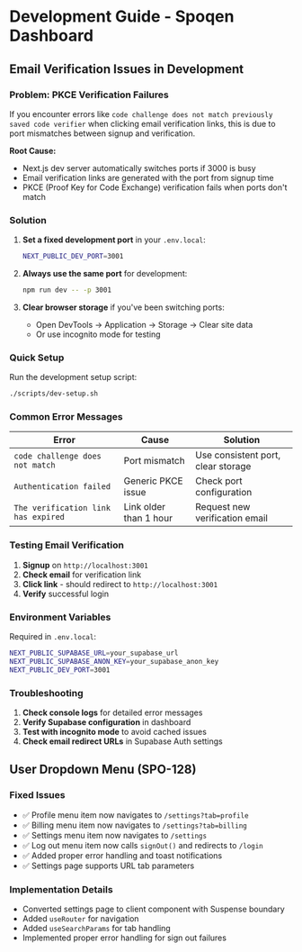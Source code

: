 # Development Guide - Spoqen Dashboard

## Email Verification Issues in Development

### Problem: PKCE Verification Failures

If you encounter errors like `code challenge does not match previously saved code verifier` when clicking email verification links, this is due to port mismatches between signup and verification.

**Root Cause:**
- Next.js dev server automatically switches ports if 3000 is busy
- Email verification links are generated with the port from signup time
- PKCE (Proof Key for Code Exchange) verification fails when ports don't match

### Solution

1. **Set a fixed development port** in your `.env.local`:
   ```bash
   NEXT_PUBLIC_DEV_PORT=3001
   ```

2. **Always use the same port** for development:
   ```bash
   npm run dev -- -p 3001
   ```

3. **Clear browser storage** if you've been switching ports:
   - Open DevTools → Application → Storage → Clear site data
   - Or use incognito mode for testing

### Quick Setup

Run the development setup script:
```bash
./scripts/dev-setup.sh
```

### Common Error Messages

| Error | Cause | Solution |
|-------|-------|----------|
| `code challenge does not match` | Port mismatch | Use consistent port, clear storage |
| `Authentication failed` | Generic PKCE issue | Check port configuration |
| `The verification link has expired` | Link older than 1 hour | Request new verification email |

### Testing Email Verification

1. **Signup** on `http://localhost:3001`
2. **Check email** for verification link
3. **Click link** - should redirect to `http://localhost:3001`
4. **Verify** successful login

### Environment Variables

Required in `.env.local`:
```bash
NEXT_PUBLIC_SUPABASE_URL=your_supabase_url
NEXT_PUBLIC_SUPABASE_ANON_KEY=your_supabase_anon_key
NEXT_PUBLIC_DEV_PORT=3001
```

### Troubleshooting

1. **Check console logs** for detailed error messages
2. **Verify Supabase configuration** in dashboard
3. **Test with incognito mode** to avoid cached issues
4. **Check email redirect URLs** in Supabase Auth settings

## User Dropdown Menu (SPO-128)

### Fixed Issues
- ✅ Profile menu item now navigates to `/settings?tab=profile`
- ✅ Billing menu item now navigates to `/settings?tab=billing`  
- ✅ Settings menu item now navigates to `/settings`
- ✅ Log out menu item now calls `signOut()` and redirects to `/login`
- ✅ Added proper error handling and toast notifications
- ✅ Settings page supports URL tab parameters

### Implementation Details
- Converted settings page to client component with Suspense boundary
- Added `useRouter` for navigation
- Added `useSearchParams` for tab handling
- Implemented proper error handling for sign out failures 